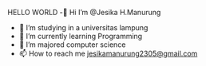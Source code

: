 HELLO WORLD
-👋 Hi I’m @Jesika H.Manurung
- 👀 I’m studying in a universitas lampung
- 🌱 I’m currently learning Programming
- 💞️ I’m majored computer science
- 📫 How to reach me jesikamanurung2305@gmail.com

<!---
Jesikamanurung2305/Jesikamanurung2305 is a ✨ special ✨ repository because its `README.md` (this file) appears on your GitHub profile.
You can click the Preview link to take a look at your changes.
--->
